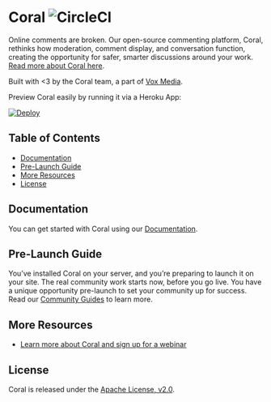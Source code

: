 # Coral ![CircleCI](https://img.shields.io/circleci/project/github/coralproject/talk.svg)

Online comments are broken. Our open-source commenting platform, Coral, rethinks
how moderation, comment display, and conversation function, creating the
opportunity for safer, smarter discussions around your work.
[Read more about Coral here](https://coralproject.net/talk).

Built with <3 by the Coral team, a part of [Vox Media](https://product.voxmedia.com/).

Preview Coral easily by running it via a Heroku App:

[![Deploy](https://www.herokucdn.com/deploy/button.svg)](https://heroku.com/deploy?template=https://github.com/nunsie/talk)

<!-- START doctoc generated TOC please keep comment here to allow auto update -->
<!-- DON'T EDIT THIS SECTION, INSTEAD RE-RUN doctoc TO UPDATE -->
## Table of Contents

- [Documentation](#documentation)
- [Pre-Launch Guide](#pre-launch-guide)
- [More Resources](#more-resources)
- [License](#license)

<!-- END doctoc generated TOC please keep comment here to allow auto update -->

## Documentation

You can get started with Coral using our [Documentation](https://docs.coralproject.net/talk/).

## Pre-Launch Guide

You’ve installed Coral on your server, and you’re preparing to launch it on your site. The real community work starts now, before you go live. You have a unique opportunity pre-launch to set your community up for success. Read our [Community Guides](https://guides.coralproject.net/start-here/) to learn more.

## More Resources

- [Learn more about Coral and sign up for a webinar](https://coralproject.net/)

## License

Coral is released under the [Apache License, v2.0](/LICENSE).
